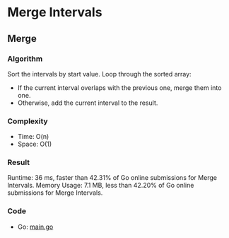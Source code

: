 # Merge Intervals


## Merge


### Algorithm

Sort the intervals by start value.
Loop through the sorted array:
- If the current interval overlaps with the previous one, merge them into one.
- Otherwise, add the current interval to the result.

### Complexity

- Time: O(n)
- Space: O(1)

### Result

Runtime: 36 ms, faster than 42.31% of Go online submissions for Merge Intervals.
Memory Usage: 7.1 MB, less than 42.20% of Go online submissions for Merge Intervals.

### Code

- Go: [main.go](#maingo)